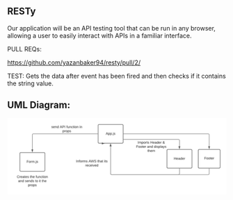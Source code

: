 ## RESTy
Our application will be an API testing tool that can be run in any browser, allowing a user to easily interact with APIs in a familiar interface.

PULL REQs:

https://github.com/yazanbaker94/resty/pull/2/

TEST: 
Gets the data after event has been fired and then checks if it contains the string value.







## UML Diagram:
![uml](uml.png)
